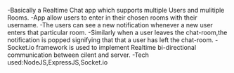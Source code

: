 -Basically a Realtime Chat app which supports multiple Users and mulitiple Rooms.
-App allow users to enter in their chosen rooms with their username.
-The users can see a new notification whenever a new user enters that
particular room.
-Similarly when a user leaves the chat-room,the notification is popped signifying that that a user has left the chat-room.
-Socket.io framework is used to implement Realtime bi-directional communication between cilent and server.
-Tech used:NodeJS,ExpressJS,Socket.io

